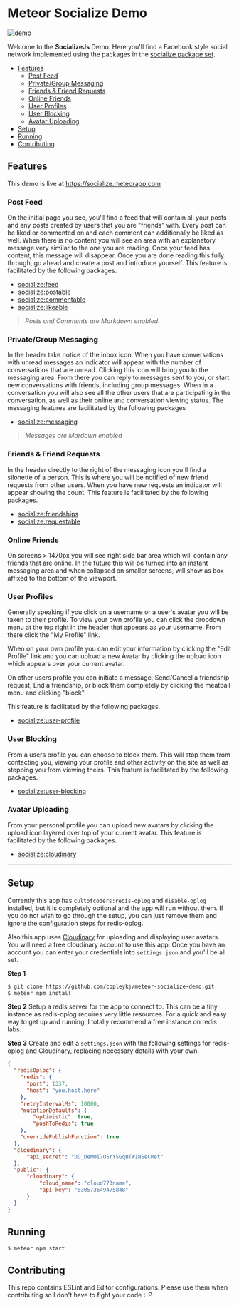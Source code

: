 # Meteor Socialize Demo
![demo](https://storage.googleapis.com/openscreenshot/G/C/o/Byid4noCG.png?i=1)

Welcome to the __SocializeJs__ Demo. Here you'll find a Facebook style social network implemented using the packages in the [socialize package set](https://atmospherejs.com/socialize).

<!-- TOC START min:2 max:3 link:true update:true -->
- [Features](#features)
  - [Post Feed](#post-feed)
  - [Private/Group Messaging](#privategroup-messaging)
  - [Friends & Friend Requests](#friends--friend-requests)
  - [Online Friends](#online-friends)
  - [User Profiles](#user-profiles)
  - [User Blocking](#user-blocking)
  - [Avatar Uploading](#avatar-uploading)
- [Setup](#setup)
- [Running](#running)
- [Contributing](#contributing)

<!-- TOC END -->

## Features
This demo is live at https://socialize.meteorapp.com

### Post Feed
On the initial page you see, you'll find a feed that will contain all your posts and any posts created by users that you are "friends" with. Every post can be liked or commented on and each comment can additionally be liked as well. When there is no content you will see an area with an explanatory message very similar to the one you are reading. Once your feed has content, this message will disappear. Once you are done reading this fully through, go ahead and create a post and introduce yourself. This feature is facilitated by the following packages.

- [socialize:feed](https://atmospherejs.com/socialize/feed)
- [socialize:postable](https://atmospherejs.com/socialize/postable)
- [socialize:commentable](https://atmospherejs.com/socialize/commentable)
- [socialize:likeable](https://atmospherejs.com/socialize/likeable)

>*Posts and Comments are Markdown enabled.*

### Private/Group Messaging
In the header take notice of the inbox icon. When you have conversations with unread messages an indicator will appear with the number of conversations that are unread. Clicking this icon will bring you to the messaging area. From there you can reply to messages sent to you, or start new conversations with friends, including group messages. When in a conversation you will also see all the other users that are participating in the conversation, as well as their online and conversation viewing status. The messaging features are facilitated by the following packages

- [socialize:messaging](https://atmospherejs.com/socialize/messaging)

>*Messages are Mardown enabled*

### Friends & Friend Requests
In the header directly to the right of the messaging icon you'll find a silohette of a person. This is where you will be notified of new friend requests from other users. When you have new requests an indicator will appear showing the count. This feature is facilitated by the following packages.

- [socialize:friendships](https://atmospherejs.com/socialize/friendships)
- [socialize:requestable](https://atmospherejs.com/socialize/requestable)

### Online Friends
On screens > 1470px you will see right side bar area which will contain any friends that are online. In the future this will be turned into an instant messaging area and when collapsed on smaller screens, will show as box affixed to the bottom of the viewport.

### User Profiles
Generally speaking if you click on a username or a user's avatar you will be taken to their profile. To view your own profile you can click the dropdown menu at the top right in the header that appears as your username. From there click the "My Profile" link.

When on your own profile you can edit your information by clicking the "Edit Profile" link and you can upload a new Avatar by clicking the upload icon which appears over your current avatar.

On other users profile you can initiate a message, Send/Cancel a friendship request, End a friendship, or block them completely by clicking the meatball menu and clicking "block".

This feature is facilitated by the following packages.

- [socialize:user-profile](https://atmospherejs.com/socialize/user-profile)

### User Blocking
From a users profile you can choose to block them. This will stop them from contacting you, viewing your profile and other activity on the site as well as stopping you from viewing theirs. This feature is facilitated by the following packages.

- [socialize:user-blocking](https://atmospherejs.com/socialize/user-blocking)

### Avatar Uploading
From your personal profile you can upload new avatars by clicking the upload icon layered over top of your current avatar. This feature is facilitated by the following packages.

- [socialize:cloudinary](https://atmospherejs.com/socialize/cloudinary)

---

## Setup

Currently this app has `cultofcoders:redis-oplog` and `disable-oplog` installed, but it is completely optional and the app will run without them. If you do not wish to go through the setup, you can just remove them and ignore the configuration steps for redis-oplog.

Also this app uses [Cloudinary](https://cloudinary.com) for uploading and displaying user avatars. You will need a free cloudinary account to use this app. Once you have an account you can enter your credentials into `settings.json` and you'll be all set.

**Step 1**
```sh
$ git clone https://github.com/copleykj/meteor-socialize-demo.git
$ meteor npm install
```

**Step 2**
Setup a redis server for the app to connect to. This can be a tiny instance as redis-oplog requires very little resources. For a quick and easy way to get up and running, I totally recommend a free instance on redis labs.

**Step 3**
Create and edit a `settings.json` with the following settings for redis-oplog and Cloudinary, replacing necessary details with your own.

```json
{
  "redisOplog": {
    "redis": {
      "port": 1337,
      "host": "you.host.here"
    },
    "retryIntervalMs": 10000,
    "mutationDefaults": {
        "optimistic": true,
        "pushToRedis": true
    },
    "overridePublishFunction": true
  },
  "cloudinary": {
      "api_secret": "DD_DeMOI7O5rYSGqBTWINSeCRet"
  },
  "public": {
      "cloudinary": {
          "cloud_name": "cloud773name",
          "api_key": "830573649475848"
      }
  }
}
```

## Running

```shell
$ meteor npm start
```

## Contributing

This repo contains ESLint and Editor configurations. Please use them when contributing so I don't have to fight your code :-P
